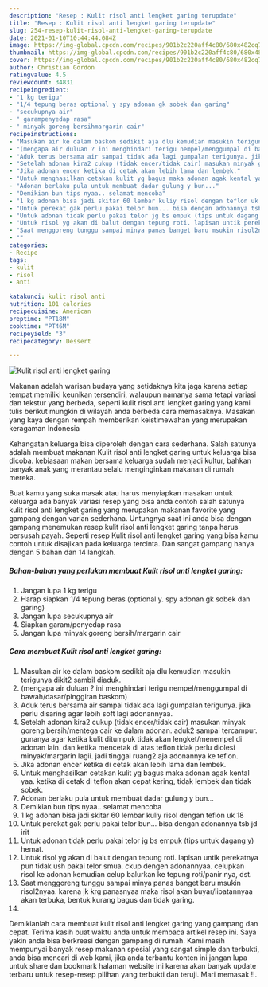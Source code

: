 ```yaml
---
description: "Resep : Kulit risol anti lengket garing terupdate"
title: "Resep : Kulit risol anti lengket garing terupdate"
slug: 254-resep-kulit-risol-anti-lengket-garing-terupdate
date: 2021-01-10T10:44:44.084Z
image: https://img-global.cpcdn.com/recipes/901b2c220aff4c80/680x482cq70/kulit-risol-anti-lengket-garing-foto-resep-utama.jpg
thumbnail: https://img-global.cpcdn.com/recipes/901b2c220aff4c80/680x482cq70/kulit-risol-anti-lengket-garing-foto-resep-utama.jpg
cover: https://img-global.cpcdn.com/recipes/901b2c220aff4c80/680x482cq70/kulit-risol-anti-lengket-garing-foto-resep-utama.jpg
author: Christian Gordon
ratingvalue: 4.5
reviewcount: 34831
recipeingredient:
- "1 kg terigu"
- "1/4 tepung beras optional y spy adonan gk sobek dan garing"
- "secukupnya air"
- " garampenyedap rasa"
- " minyak goreng bersihmargarin cair"
recipeinstructions:
- "Masukan air ke dalam baskom sedikit aja dlu kemudian masukin terigunya dikit2 sambil diaduk."
- "(mengapa air duluan ? ini menghindari terigu nempel/menggumpal di bawah/dasar/pinggiran baskom)"
- "Aduk terus bersama air sampai tidak ada lagi gumpalan terigunya. jika perlu disaring agar lebih soft lagi adonannyaa."
- "Setelah adonan kira2 cukup (tidak encer/tidak cair) masukan minyak goreng bersih/mentega cair ke dalam adonan. aduk2 sampai tercampur. gunanya agar ketika kulit ditumpuk tidak akan lengket/menempel di adonan lain. dan ketika mencetak di atas teflon tidak perlu diolesi minyak/margarin lagii. jadi tinggal ruang2 aja adonannya ke teflon."
- "Jika adonan encer ketika di cetak akan lebih lama dan lembek."
- "Untuk menghasilkan cetakan kulit yg bagus maka adonan agak kental yaa. ketika di cetak di teflon akan cepat kering, tidak lembek dan tidak sobek."
- "Adonan berlaku pula untuk membuat dadar gulung y bun..."
- "Demikian bun tips nyaa.. selamat mencoba"
- "1 kg adonan bisa jadi skitar 60 lembar kuliy risol dengan teflon uk 18"
- "Untuk perekat gak perlu pakai telor bun... bisa dengan adonannya tsb jd irit"
- "Untuk adonan tidak perlu pakai telor jg bs empuk (tips untuk dagang y) hemat."
- "Untuk risol yg akan di balut dengan tepung roti. lapisan untik perekatnya pun tidak ush pakai telor smua. ckup dengen adonannyaa. celupkan risol ke adonan kemudian celup balurkan ke tepung roti/panir nya, dst."
- "Saat menggoreng tunggu sampai minya panas banget baru msukin risol2nyaa. karena jk krg panasnyaa maka risol akan buyar/lipatannyaa akan terbuka, bentuk kurang bagus dan tidak garing."
- ""
categories:
- Recipe
tags:
- kulit
- risol
- anti

katakunci: kulit risol anti 
nutrition: 101 calories
recipecuisine: American
preptime: "PT18M"
cooktime: "PT46M"
recipeyield: "3"
recipecategory: Dessert

---
```



![Kulit risol anti lengket garing](https://img-global.cpcdn.com/recipes/901b2c220aff4c80/680x482cq70/kulit-risol-anti-lengket-garing-foto-resep-utama.jpg)

Makanan adalah warisan budaya yang setidaknya kita jaga karena setiap tempat memiliki keunikan tersendiri, walaupun namanya sama tetapi variasi dan tekstur yang berbeda, seperti kulit risol anti lengket garing yang kami tulis berikut mungkin di wilayah anda berbeda cara memasaknya. Masakan yang kaya dengan rempah memberikan keistimewahan yang merupakan keragaman Indonesia

Kehangatan keluarga bisa diperoleh dengan cara sederhana. Salah satunya adalah membuat makanan Kulit risol anti lengket garing untuk keluarga bisa dicoba. kebiasaan makan bersama keluarga sudah menjadi kultur, bahkan banyak anak yang merantau selalu menginginkan makanan di rumah mereka.



Buat kamu yang suka masak atau harus menyiapkan masakan untuk keluarga ada banyak variasi resep yang bisa anda contoh salah satunya kulit risol anti lengket garing yang merupakan makanan favorite yang gampang dengan varian sederhana. Untungnya saat ini anda bisa dengan gampang menemukan resep kulit risol anti lengket garing tanpa harus bersusah payah.
Seperti resep Kulit risol anti lengket garing yang bisa kamu contoh untuk disajikan pada keluarga tercinta. Dan sangat gampang hanya dengan 5 bahan dan 14 langkah.


<!--inarticleads1-->

##### Bahan-bahan yang perlukan membuat Kulit risol anti lengket garing:

1. Jangan lupa 1 kg terigu
1. Harap siapkan 1/4 tepung beras (optional y. spy adonan gk sobek dan garing)
1. Jangan lupa secukupnya air
1. Siapkan  garam/penyedap rasa
1. Jangan lupa  minyak goreng bersih/margarin cair




<!--inarticleads2-->

##### Cara membuat  Kulit risol anti lengket garing:

1. Masukan air ke dalam baskom sedikit aja dlu kemudian masukin terigunya dikit2 sambil diaduk.
1. (mengapa air duluan ? ini menghindari terigu nempel/menggumpal di bawah/dasar/pinggiran baskom)
1. Aduk terus bersama air sampai tidak ada lagi gumpalan terigunya. jika perlu disaring agar lebih soft lagi adonannyaa.
1. Setelah adonan kira2 cukup (tidak encer/tidak cair) masukan minyak goreng bersih/mentega cair ke dalam adonan. aduk2 sampai tercampur. gunanya agar ketika kulit ditumpuk tidak akan lengket/menempel di adonan lain. dan ketika mencetak di atas teflon tidak perlu diolesi minyak/margarin lagii. jadi tinggal ruang2 aja adonannya ke teflon.
1. Jika adonan encer ketika di cetak akan lebih lama dan lembek.
1. Untuk menghasilkan cetakan kulit yg bagus maka adonan agak kental yaa. ketika di cetak di teflon akan cepat kering, tidak lembek dan tidak sobek.
1. Adonan berlaku pula untuk membuat dadar gulung y bun...
1. Demikian bun tips nyaa.. selamat mencoba
1. 1 kg adonan bisa jadi skitar 60 lembar kuliy risol dengan teflon uk 18
1. Untuk perekat gak perlu pakai telor bun... bisa dengan adonannya tsb jd irit
1. Untuk adonan tidak perlu pakai telor jg bs empuk (tips untuk dagang y) hemat.
1. Untuk risol yg akan di balut dengan tepung roti. lapisan untik perekatnya pun tidak ush pakai telor smua. ckup dengen adonannyaa. celupkan risol ke adonan kemudian celup balurkan ke tepung roti/panir nya, dst.
1. Saat menggoreng tunggu sampai minya panas banget baru msukin risol2nyaa. karena jk krg panasnyaa maka risol akan buyar/lipatannyaa akan terbuka, bentuk kurang bagus dan tidak garing.
1. 




Demikianlah cara membuat kulit risol anti lengket garing yang gampang dan cepat. Terima kasih buat waktu anda untuk membaca artikel resep ini. Saya yakin anda bisa berkreasi dengan gampang di rumah. Kami masih mempunyai banyak resep makanan spesial yang sangat simple dan terbukti, anda bisa mencari di web kami, jika anda terbantu konten ini jangan lupa untuk share dan bookmark halaman website ini karena akan banyak update terbaru untuk resep-resep pilihan yang terbukti dan teruji. Mari memasak !!. 

